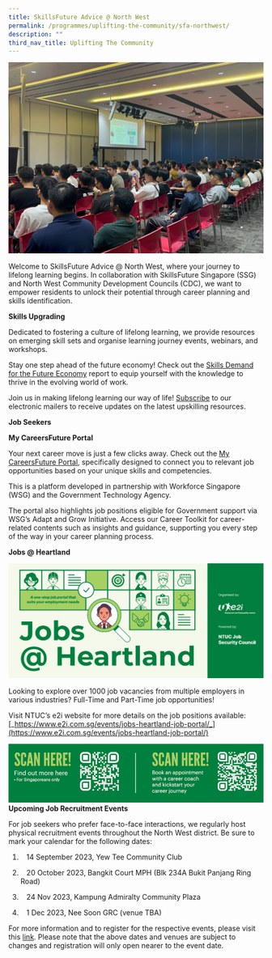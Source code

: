 ```yaml
---
title: SkillsFuture Advice @ North West
permalink: /programmes/uplifting-the-community/sfa-northwest/
description: ""
third_nav_title: Uplifting The Community
---
```

![](/images/Programmes/Uplifting%20The%20Community/workshop%20photo.jpg)

Welcome to SkillsFuture Advice @ North West, where your journey to lifelong learning begins. In collaboration with SkillsFuture Singapore (SSG) and North West Community Development Councils (CDC), we want to empower residents to unlock their potential through career planning and skills identification.

**Skills Upgrading**

Dedicated to fostering a culture of lifelong learning, we provide resources on emerging skill sets and organise learning journey events, webinars, and workshops.

Stay one step ahead of the future economy! Check out the [Skills Demand for the Future Economy](https://www.skillsfuture.gov.sg/skillsreport) report to equip yourself with the knowledge to thrive in the evolving world of work.  

Join us in making lifelong learning our way of life! [Subscribe](https://go.gov.sg/connectsfa) to our electronic mailers to receive updates on the latest upskilling resources.

**Job Seekers**

**My CareersFuture Portal**

Your next career move is just a few clicks away. Check out the [My CareersFuture Portal](https://www.mycareersfuture.gov.sg/), specifically designed to connect you to relevant job opportunities based on your unique skills and competencies.

This is a platform developed in partnership with Workforce Singapore (WSG) and the Government Technology Agency.

The portal also highlights job positions eligible for Government support via WSG’s Adapt and Grow Initiative. Access our Career Toolkit for career-related contents such as insights and guidance, supporting you every step of the way in your career planning process.


  **Jobs @ Heartland**
	
![](/images/Programmes/Uplifting%20The%20Community/jobs@heartland.png)
	
	

Looking to explore over 1000 job vacancies from multiple employers in various industries? Full-Time and Part-Time job opportunities!

Visit NTUC’s e2i website for more details on the job positions available: [_https://www.e2i.com.sg/events/jobs-heartland-job-portal/_](https://www.e2i.com.sg/events/jobs-heartland-job-portal/)

![](/images/Programmes/Uplifting%20The%20Community/jobs@heartland%20qr%20code.png)
**Upcoming Job Recruitment Events**

  For job seekers who prefer face-to-face interactions, we regularly host physical recruitment events throughout the North West district. Be sure to mark your calendar for the following dates:

1)    14 September 2023, Yew Tee Community Club

2)    20 October 2023, Bangkit Court MPH (Blk 234A Bukit Panjang Ring Road)

3)    24 Nov 2023, Kampung Admiralty Community Plaza

4)    1 Dec 2023, Nee Soon GRC (venue TBA)

For more information and to register for the respective events, please visit this [link](https://content.mycareersfuture.gov.sg/career-events/). Please note that the above dates and venues are subject to changes and registration will only open nearer to the event date.
